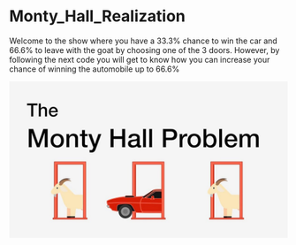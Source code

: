 # Monty_Hall_Realization
Welcome to the show where you have a 33.3% chance to win the car and 66.6% to leave with the goat by choosing one of the 3 doors. However, by following the next code you will get to know how you can increase your chance of winning the automobile up to 66.6%

![alt text](https://github.com/islambekkurakbay/Monty_Hall_Realization/blob/main/monty_hall.PNG?raw=true)
